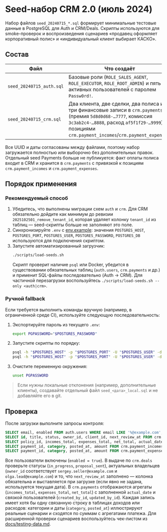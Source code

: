 # Seed-набор CRM 2.0 (июль 2024)

Набор файлов `seed_20240715_*.sql` формирует минимальные тестовые данные в PostgreSQL для Auth и CRM/Deals. Скрипты используются для smoke-проверок и воспроизведения сценариев «продавец оформляет корпоративный полис» и «индивидуальный клиент выбирает КАСКО».

## Состав

| Файл | Что создаёт | Зависимости |
| --- | --- | --- |
| `seed_20240715_auth.sql` | Базовые роли (`ROLE_SALES_AGENT`, `ROLE_EXECUTOR`, `ROLE_ROOT_ADMIN`) и пять активных пользователей с паролем `Passw0rd!`. | Требуется схема `auth`. |
| `seed_20240715_crm.sql` | Два клиента, две сделки, два полиса и три финансовые записи в `crm.payments` (премия `5d8d0d68-…7777`, комиссия `3c3ab2c4-…8888`, расход `af5f1f29-…9999`) с позициями `crm.payment_incomes`/`crm.payment_expenses`. | Требуется успешное применение `seed_20240715_auth.sql` (используются UUID пользователей). |

Все UUID и даты согласованы между файлами, поэтому набор загружается полностью или выборочно без дополнительных правок. Отдельный seed Payments больше не публикуется: факт оплаты полиса входит в CRM и хранится в `crm.payments` с привязкой к позициям `crm.payment_incomes` и `crm.payment_expenses`.

## Порядок применения

### Рекомендуемый способ

1. Убедитесь, что выполнены миграции схем `auth` и `crm`. Для CRM обязательно дойдите как минимум до ревизии `2025102501_remove_tenant_id`, которая удаляет колонку `tenant_id` из таблиц — seed-скрипты больше не заполняют это поле.
2. Синхронизируйте `.env` с [env.example](../../../env.example): значения `POSTGRES_HOST`, `POSTGRES_PORT`, `POSTGRES_USER`, `POSTGRES_PASSWORD`, `POSTGRES_DB` используются для подключения скриптом.
3. Запустите автоматизированный загрузчик:
   ```bash
   ./scripts/load-seeds.sh
   ```
   Скрипт проверит наличие `psql` или Docker, убедится в существовании обязательных таблиц (`auth.users`, `crm.payments` и др.) и применит SQL-файлы последовательно (Auth → CRM). Для частичной перезагрузки воспользуйтесь `./scripts/load-seeds.sh --only <auth|crm>`.

### Ручной fallback

Если требуется выполнить команды вручную (например, в ограниченной среде CI), используйте следующую последовательность:

1. Экспортируйте пароль из текущего `.env`:
   ```bash
   export PGPASSWORD="$POSTGRES_PASSWORD"
   ```
2. Запустите скрипты по порядку:
   ```bash
   psql -h "$POSTGRES_HOST" -p "$POSTGRES_PORT" -U "$POSTGRES_USER" -d "$POSTGRES_DB" -v ON_ERROR_STOP=1 -f backups/postgres/seeds/seed_20240715_auth.sql
   psql -h "$POSTGRES_HOST" -p "$POSTGRES_PORT" -U "$POSTGRES_USER" -d "$POSTGRES_DB" -v ON_ERROR_STOP=1 -f backups/postgres/seeds/seed_20240715_crm.sql
   ```
3. Очистите переменную окружения:
   ```bash
   unset PGPASSWORD
   ```

> Если нужны локальные отклонения (например, дополнительные клиенты), создавайте отдельный файл `seed_<дата>_local.sql` и не добавляйте его в git.

## Проверка

После загрузки выполните запросы контроля:

```sql
SELECT email, enabled FROM auth.users WHERE email LIKE '%@example.com';
SELECT id, title, status, owner_id, client_id, next_review_at FROM crm.deals ORDER BY next_review_at, updated_at;
SELECT policy_id, incomes_total, expenses_total, net_total, actual_date, created_by_id, updated_by_id FROM crm.payments ORDER BY actual_date DESC;
SELECT payment_id, category, posted_at, amount FROM crm.payment_incomes ORDER BY payment_id;
SELECT payment_id, category, posted_at, amount FROM crm.payment_expenses ORDER BY payment_id;
```

Все пользователи включены (`enabled = true`). В выдаче по `crm.deals` проверьте статусы (`in_progress`, `proposal_sent`), актуальных владельцев (`owner_id` соответствует `sergey.seller@example.com` и `olga.lead@example.com`) и то, что `next_review_at` заполнено — колонка обязательна и выставляется при загрузке (если явно не задана, используется текущая дата). В `crm.payments` отображаются агрегаты (`incomes_total`, `expenses_total`, `net_total`) с заполненной `actual_date` и связкой пользователей (`created_by_id`, `updated_by_id`). Каждая запись имеет хотя бы одну связанную строку в таблицах доходов или расходов: категории и даты (`category`, `posted_at`) иллюстрируют реальные сценарии и сходятся по суммам с агрегатами платежа. Для расширенной проверки сценариев воспользуйтесь чек-листом из [docs/testing-data.md](../../../docs/testing-data.md).
